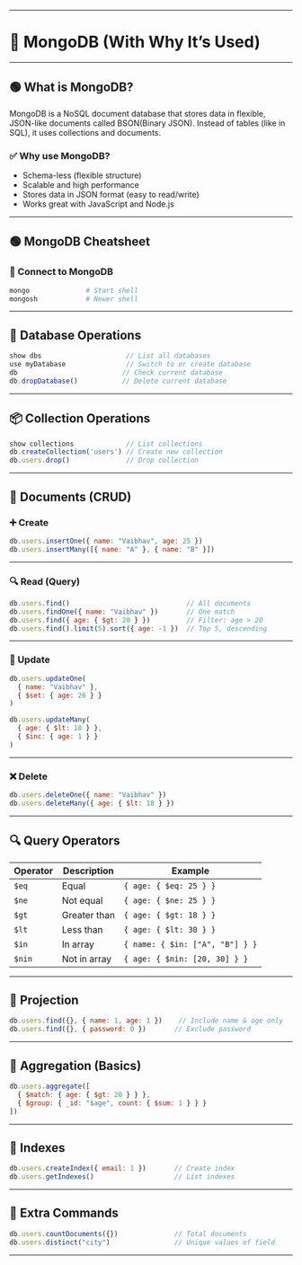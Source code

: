 
---

# 🧠 MongoDB (With Why It’s Used)

---

## 🟢 **What is MongoDB?**

MongoDB is a NoSQL document database that stores data in flexible, JSON-like documents called BSON(Binary JSON).
Instead of tables (like in SQL), it uses collections and documents.

### ✅ **Why use MongoDB?**

* Schema-less (flexible structure)
* Scalable and high performance
* Stores data in JSON format (easy to read/write)
* Works great with JavaScript and Node.js

---


## 🟢 MongoDB Cheatsheet

### 📌 Connect to MongoDB

```bash
mongo              # Start shell
mongosh            # Newer shell
```

---

## 📁 Database Operations

```js
show dbs                     // List all databases
use myDatabase               // Switch to or create database
db                          // Check current database
db.dropDatabase()           // Delete current database
```

---

## 📦 Collection Operations

```js
show collections             // List collections
db.createCollection('users') // Create new collection
db.users.drop()              // Drop collection
```

---

## 🧾 Documents (CRUD)

### ➕ Create

```js
db.users.insertOne({ name: "Vaibhav", age: 25 })
db.users.insertMany([{ name: "A" }, { name: "B" }])
```

---

### 🔍 Read (Query)

```js
db.users.find()                             // All documents
db.users.findOne({ name: "Vaibhav" })       // One match
db.users.find({ age: { $gt: 20 } })         // Filter: age > 20
db.users.find().limit(5).sort({ age: -1 })  // Top 5, descending
```

---

### 🔄 Update

```js
db.users.updateOne(
  { name: "Vaibhav" },
  { $set: { age: 26 } }
)

db.users.updateMany(
  { age: { $lt: 18 } },
  { $inc: { age: 1 } }
)
```

---

### ❌ Delete

```js
db.users.deleteOne({ name: "Vaibhav" })
db.users.deleteMany({ age: { $lt: 18 } })
```

---

## 🔍 Query Operators

| Operator | Description  | Example                         |
| -------- | ------------ | ------------------------------- |
| `$eq`    | Equal        | `{ age: { $eq: 25 } }`          |
| `$ne`    | Not equal    | `{ age: { $ne: 25 } }`          |
| `$gt`    | Greater than | `{ age: { $gt: 18 } }`          |
| `$lt`    | Less than    | `{ age: { $lt: 30 } }`          |
| `$in`    | In array     | `{ name: { $in: ["A", "B"] } }` |
| `$nin`   | Not in array | `{ age: { $nin: [20, 30] } }`   |

---

## 🔁 Projection

```js
db.users.find({}, { name: 1, age: 1 })    // Include name & age only
db.users.find({}, { password: 0 })       // Exclude password
```

---

## 🔄 Aggregation (Basics)

```js
db.users.aggregate([
  { $match: { age: { $gt: 20 } } },
  { $group: { _id: "$age", count: { $sum: 1 } } }
])
```

---

## 🔗 Indexes

```js
db.users.createIndex({ email: 1 })       // Create index
db.users.getIndexes()                    // List indexes
```

---

## 📘 Extra Commands

```js
db.users.countDocuments({})              // Total documents
db.users.distinct("city")                // Unique values of field
```

---
